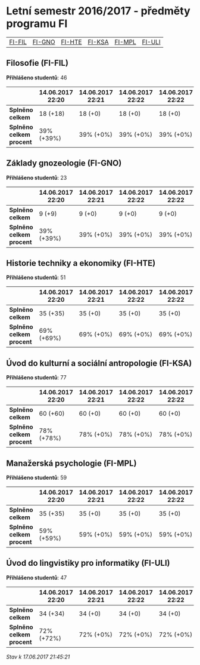 # Letní semestr 2016/2017 - předměty programu FI


| | | | | | |
|-|-|-|-|-|-|
|[FI-FIL](#filosofie-fi-fil) | [FI-GNO](#základy-gnozeologie-fi-gno) | [FI-HTE](#historie-techniky-a-ekonomiky-fi-hte) | [FI-KSA](#úvod-do-kulturní-a-sociální-antropologie-fi-ksa) | [FI-MPL](#manažerská-psychologie-fi-mpl) | [FI-ULI](#úvod-do-lingvistiky-pro-informatiky-fi-uli)|

        

## Filosofie (FI-FIL)

**Přihlášeno studentů**: 46

|                          |14.06.2017 22:20|14.06.2017 22:21|14.06.2017 22:22|14.06.2017 22:22|17.06.2017 12:14|
|--------------------------|--------------------|--------------------|--------------------|--------------------|--------------------|
|**Splněno celkem**        |18 (+18)|18 (+0)|18 (+0)|18 (+0)|21 (+3)|
|**Splněno celkem procent**|39% (+39%)|39% (+0%)|39% (+0%)|39% (+0%)|46% (+7%)|

## Základy gnozeologie (FI-GNO)

**Přihlášeno studentů**: 23

|                          |14.06.2017 22:20|14.06.2017 22:21|14.06.2017 22:22|14.06.2017 22:22|
|--------------------------|--------------------|--------------------|--------------------|--------------------|
|**Splněno celkem**        |9 (+9)|9 (+0)|9 (+0)|9 (+0)|
|**Splněno celkem procent**|39% (+39%)|39% (+0%)|39% (+0%)|39% (+0%)|

## Historie techniky a ekonomiky (FI-HTE)

**Přihlášeno studentů**: 51

|                          |14.06.2017 22:20|14.06.2017 22:21|14.06.2017 22:22|14.06.2017 22:22|
|--------------------------|--------------------|--------------------|--------------------|--------------------|
|**Splněno celkem**        |35 (+35)|35 (+0)|35 (+0)|35 (+0)|
|**Splněno celkem procent**|69% (+69%)|69% (+0%)|69% (+0%)|69% (+0%)|

## Úvod do kulturní a sociální antropologie (FI-KSA)

**Přihlášeno studentů**: 77

|                          |14.06.2017 22:20|14.06.2017 22:21|14.06.2017 22:22|14.06.2017 22:22|
|--------------------------|--------------------|--------------------|--------------------|--------------------|
|**Splněno celkem**        |60 (+60)|60 (+0)|60 (+0)|60 (+0)|
|**Splněno celkem procent**|78% (+78%)|78% (+0%)|78% (+0%)|78% (+0%)|

## Manažerská psychologie (FI-MPL)

**Přihlášeno studentů**: 59

|                          |14.06.2017 22:20|14.06.2017 22:21|14.06.2017 22:22|14.06.2017 22:22|17.06.2017 12:14|
|--------------------------|--------------------|--------------------|--------------------|--------------------|--------------------|
|**Splněno celkem**        |35 (+35)|35 (+0)|35 (+0)|35 (+0)|43 (+8)|
|**Splněno celkem procent**|59% (+59%)|59% (+0%)|59% (+0%)|59% (+0%)|73% (+14%)|

## Úvod do lingvistiky pro informatiky (FI-ULI)

**Přihlášeno studentů**: 47

|                          |14.06.2017 22:20|14.06.2017 22:21|14.06.2017 22:22|14.06.2017 22:22|
|--------------------------|--------------------|--------------------|--------------------|--------------------|
|**Splněno celkem**        |34 (+34)|34 (+0)|34 (+0)|34 (+0)|
|**Splněno celkem procent**|72% (+72%)|72% (+0%)|72% (+0%)|72% (+0%)|



*Stav k 17.06.2017 21:45:21*